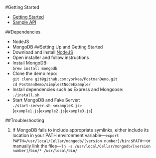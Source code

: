 #Getting Started
* [Getting Started](#setting-up-and-getting-started "Setting up and getting started")
* [Sample API](API.md "Sample API document")

##Dependencies
* NodeJS
* MongoDB
##Setting Up and Getting Started
* Download and install [NodeJS](http://nodejs.org/download)  
* Open installer and follow instructions  
* Install MongoDB:  
`brew install mongodb`  
* Clone the demo repo:  
`git clone git@github.com:yorkee/PostmanDemo.git`  
`cd PostmanDemo/simplestNodeExample/`  
* Install dependencies such as Express and Mongoose:  
`./install.sh`  
* Start MongoDB and Fake Server:  
`./start-server.sh <exampleX.js>` [`example1.js`|`example2.js`|`example3.js`]  

##Troubleshooting
1. If MongoDB fails to include appropriate symlinks, either include its location in your PATH environment variable—`export PAPTH=/usr/local/Cellar/mongodb/[version number]/bin:$PATH`—or manually link the files—`ln -s /usr/local/Cellar/mongodb/[version number]/bin/* /usr/local/bin/`  
